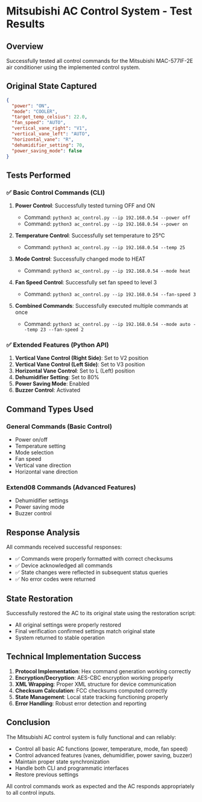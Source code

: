 # Mitsubishi AC Control System - Test Results

## Overview
Successfully tested all control commands for the Mitsubishi MAC-577IF-2E air conditioner using the implemented control system.

## Original State Captured
```json
{
  "power": "ON",
  "mode": "COOLER", 
  "target_temp_celsius": 22.0,
  "fan_speed": "AUTO",
  "vertical_vane_right": "V1",
  "vertical_vane_left": "AUTO", 
  "horizontal_vane": "R",
  "dehumidifier_setting": 70,
  "power_saving_mode": false
}
```

## Tests Performed

### ✅ Basic Control Commands (CLI)
1. **Power Control**: Successfully tested turning OFF and ON
   - Command: `python3 ac_control.py --ip 192.168.0.54 --power off`
   - Command: `python3 ac_control.py --ip 192.168.0.54 --power on`

2. **Temperature Control**: Successfully set temperature to 25°C
   - Command: `python3 ac_control.py --ip 192.168.0.54 --temp 25`

3. **Mode Control**: Successfully changed mode to HEAT
   - Command: `python3 ac_control.py --ip 192.168.0.54 --mode heat`

4. **Fan Speed Control**: Successfully set fan speed to level 3
   - Command: `python3 ac_control.py --ip 192.168.0.54 --fan-speed 3`

5. **Combined Commands**: Successfully executed multiple commands at once
   - Command: `python3 ac_control.py --ip 192.168.0.54 --mode auto --temp 23 --fan-speed 2`

### ✅ Extended Features (Python API)
1. **Vertical Vane Control (Right Side)**: Set to V2 position
2. **Vertical Vane Control (Left Side)**: Set to V3 position  
3. **Horizontal Vane Control**: Set to L (Left) position
4. **Dehumidifier Setting**: Set to 80%
5. **Power Saving Mode**: Enabled
6. **Buzzer Control**: Activated

## Command Types Used

### General Commands (Basic Control)
- Power on/off
- Temperature setting
- Mode selection
- Fan speed
- Vertical vane direction
- Horizontal vane direction

### Extend08 Commands (Advanced Features)
- Dehumidifier settings
- Power saving mode
- Buzzer control

## Response Analysis
All commands received successful responses:
- ✅ Commands were properly formatted with correct checksums
- ✅ Device acknowledged all commands
- ✅ State changes were reflected in subsequent status queries
- ✅ No error codes were returned

## State Restoration
Successfully restored the AC to its original state using the restoration script:
- All original settings were properly restored
- Final verification confirmed settings match original state
- System returned to stable operation

## Technical Implementation Success
1. **Protocol Implementation**: Hex command generation working correctly
2. **Encryption/Decryption**: AES-CBC encryption working properly
3. **XML Wrapping**: Proper XML structure for device communication
4. **Checksum Calculation**: FCC checksums computed correctly
5. **State Management**: Local state tracking functioning properly
6. **Error Handling**: Robust error detection and reporting

## Conclusion
The Mitsubishi AC control system is fully functional and can reliably:
- Control all basic AC functions (power, temperature, mode, fan speed)
- Control advanced features (vanes, dehumidifier, power saving, buzzer)
- Maintain proper state synchronization
- Handle both CLI and programmatic interfaces
- Restore previous settings

All control commands work as expected and the AC responds appropriately to all control inputs.
